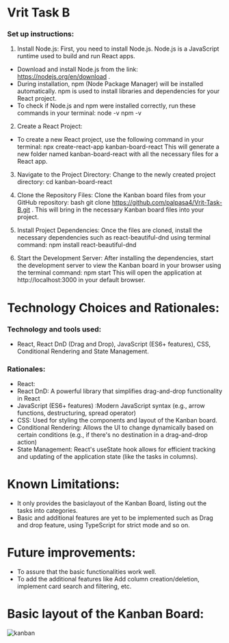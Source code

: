 # Vrit Task B

### Set up instructions:
1. Install Node.js:
   First, you need to install Node.js. Node.js is a JavaScript runtime used to build and run React apps.
- Download and install Node.js from the link: https://nodejs.org/en/download .
- During installation, npm (Node Package Manager) will be installed automatically. npm is used to install libraries and dependencies for your React project.
- To check if Node.js and npm were installed correctly, run these commands in your terminal:
node -v
npm -v

2. Create a React Project:
- To create a new React project, use the following command in your terminal:
npx create-react-app kanban-board-react
This will generate a new folder named kanban-board-react with all the necessary files for a React app.

3. Navigate to the Project Directory:
Change to the newly created project directory:
cd kanban-board-react

5. Clone the Repository Files:
Clone the Kanban board files from your GitHub repository:
bash
git clone https://github.com/palpasa4/Vrit-Task-B.git .
This will bring in the necessary Kanban board files into your project.

6. Install Project Dependencies:
Once the files are cloned, install the necessary dependencies such as react-beautiful-dnd using terminal command:
npm install react-beautiful-dnd

7. Start the Development Server:
After installing the dependencies, start the development server to view the Kanban board in your browser using the terminal command:
npm start
This will open the application at http://localhost:3000 in your default browser.

# Technology Choices and Rationales:
### Technology and tools used:
- React, React DnD (Drag and Drop), JavaScript (ES6+ features), CSS, Conditional Rendering and State Management.

### Rationales:
- React: 
- React DnD: A powerful library that simplifies drag-and-drop functionality in React
- JavaScript (ES6+ features) :Modern JavaScript syntax (e.g., arrow functions, destructuring, spread operator)
- CSS: Used for styling the components and layout of the Kanban board.
- Conditional Rendering: Allows the UI to change dynamically based on certain conditions (e.g., if there's no destination in a drag-and-drop action)
- State Management: React's useState hook allows for efficient tracking and updating of the application state (like the tasks in columns).

# Known Limitations:
- It only provides the basiclayout of the Kanban Board, listing out the tasks into categories.
- Basic and additional features are yet to be implemented such as Drag and drop feature, using TypeScript for strict mode and so on.
  
# Future improvements:
- To assure that the basic functionalities work well.
- To add the additional features like Add column creation/deletion, implement card search and filtering, etc.

# Basic layout of the Kanban Board:
![kanban](https://github.com/user-attachments/assets/2b1d4f55-6c4a-4c35-897e-b112c379d7fd)

